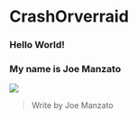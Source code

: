 # CrashOrverraid
### Hello World!
### My name is **Joe Manzato**
![](https://pixabay.com/pt/images/search/inform%C3%A1tica/)
> Write by Joe Manzato
